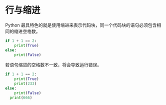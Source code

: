# 行与缩进

Python 最具特色的就是使用缩进来表示代码块，同一个代码块的语句必须包含相同的缩进空格数。

```python
if 1 + 1 == 2:
    print(True)
else:
    print(False)
```

若语句缩进的空格数不一致，将会导致运行错误。

```python
if 1 + 1 == 2:
    print(True)
    print(233)
else:
    print(False)
  print(666)
```

